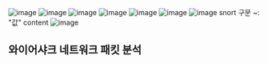 ![image](https://github.com/user-attachments/assets/8ee76487-28bd-47e0-9794-242a9d50d8a9)
![image](https://github.com/user-attachments/assets/9ef2389f-42be-4c86-97dd-0e53143c2a24)
![image](https://github.com/user-attachments/assets/ee616a71-881c-4101-a55e-73bba5325114)
![image](https://github.com/user-attachments/assets/0968907a-0a2c-4410-b174-f4879241e101)
![image](https://github.com/user-attachments/assets/852fc4b8-f5d0-4ea6-9e8c-e8cd5e5e34b6)
![image](https://github.com/user-attachments/assets/94965078-b9d6-4910-bc1e-f63336cab14f)
![image](https://github.com/user-attachments/assets/4455c2f2-561f-4d32-ae10-a92f80e0617e)
snort 구문
~: "값" 
content 
![image](https://github.com/user-attachments/assets/0dc36e5e-3aea-42ec-b0d5-7d8ea950b9a5)

## 와이어샤크 네트워크 패킷 분석

